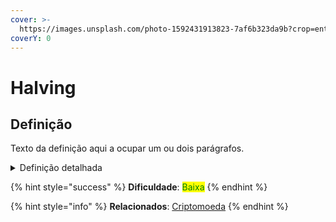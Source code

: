 ```yaml
---
cover: >-
  https://images.unsplash.com/photo-1592431913823-7af6b323da9b?crop=entropy&cs=srgb&fm=jpg&ixid=MnwxOTcwMjR8MHwxfHNlYXJjaHwyfHx3b3JkfGVufDB8fHx8MTY0NTYxNjM5Nw&ixlib=rb-1.2.1&q=85
coverY: 0
---
```


# Halving

## Definição

Texto da definição aqui a ocupar um ou dois parágrafos.

<details>

<summary>Definição detalhada</summary>

Texto com uma definição mais detalhada aqui, com vários parágrafos.

Pode conter tabelas, imagens, links.

</details>

{% hint style="success" %}
**Dificuldade**: <mark style="color:green;">Baixa</mark>
{% endhint %}

{% hint style="info" %}
**Relacionados**: [Criptomoeda](criptomoeda.md)
{% endhint %}
